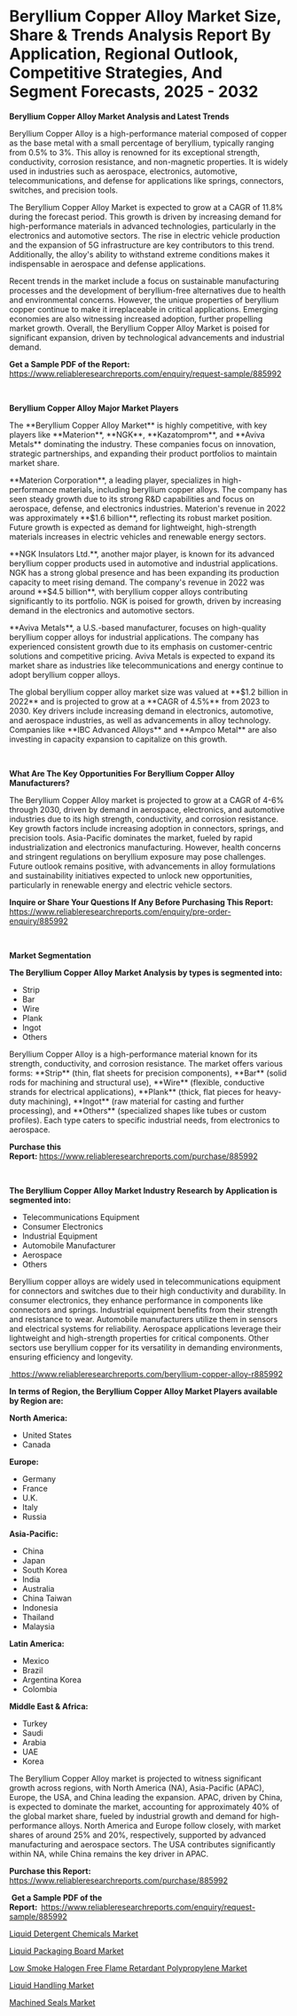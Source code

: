 <p><h1>Beryllium Copper Alloy Market Size, Share & Trends Analysis Report By Application, Regional Outlook, Competitive Strategies, And Segment Forecasts, 2025 - 2032</h1></p><p><strong>Beryllium Copper Alloy Market Analysis and Latest Trends</strong></p>
<p><p>Beryllium Copper Alloy is a high-performance material composed of copper as the base metal with a small percentage of beryllium, typically ranging from 0.5% to 3%. This alloy is renowned for its exceptional strength, conductivity, corrosion resistance, and non-magnetic properties. It is widely used in industries such as aerospace, electronics, automotive, telecommunications, and defense for applications like springs, connectors, switches, and precision tools.</p><p>The Beryllium Copper Alloy Market is expected to grow at a CAGR of 11.8% during the forecast period. This growth is driven by increasing demand for high-performance materials in advanced technologies, particularly in the electronics and automotive sectors. The rise in electric vehicle production and the expansion of 5G infrastructure are key contributors to this trend. Additionally, the alloy's ability to withstand extreme conditions makes it indispensable in aerospace and defense applications.</p><p>Recent trends in the market include a focus on sustainable manufacturing processes and the development of beryllium-free alternatives due to health and environmental concerns. However, the unique properties of beryllium copper continue to make it irreplaceable in critical applications. Emerging economies are also witnessing increased adoption, further propelling market growth. Overall, the Beryllium Copper Alloy Market is poised for significant expansion, driven by technological advancements and industrial demand.</p></p>
<p><strong>Get a Sample PDF of the Report:&nbsp;</strong> <a href="https://www.reliableresearchreports.com/enquiry/request-sample/885992?utm_campaign=48&utm_medium=2&utm_source=Github&utm_content=ia&utm_term=26012025&utm_id=beryllium-copper-alloy">https://www.reliableresearchreports.com/enquiry/request-sample/885992</a></p>
<p>&nbsp;</p>
<p><strong>Beryllium Copper Alloy Major Market Players</strong></p>
<p><p>The **Beryllium Copper Alloy Market** is highly competitive, with key players like **Materion**, **NGK**, **Kazatomprom**, and **Aviva Metals** dominating the industry. These companies focus on innovation, strategic partnerships, and expanding their product portfolios to maintain market share.</p><p>**Materion Corporation**, a leading player, specializes in high-performance materials, including beryllium copper alloys. The company has seen steady growth due to its strong R&D capabilities and focus on aerospace, defense, and electronics industries. Materion's revenue in 2022 was approximately **$1.6 billion**, reflecting its robust market position. Future growth is expected as demand for lightweight, high-strength materials increases in electric vehicles and renewable energy sectors.</p><p>**NGK Insulators Ltd.**, another major player, is known for its advanced beryllium copper products used in automotive and industrial applications. NGK has a strong global presence and has been expanding its production capacity to meet rising demand. The company's revenue in 2022 was around **$4.5 billion**, with beryllium copper alloys contributing significantly to its portfolio. NGK is poised for growth, driven by increasing demand in the electronics and automotive sectors.</p><p>**Aviva Metals**, a U.S.-based manufacturer, focuses on high-quality beryllium copper alloys for industrial applications. The company has experienced consistent growth due to its emphasis on customer-centric solutions and competitive pricing. Aviva Metals is expected to expand its market share as industries like telecommunications and energy continue to adopt beryllium copper alloys.</p><p>The global beryllium copper alloy market size was valued at **$1.2 billion in 2022** and is projected to grow at a **CAGR of 4.5%** from 2023 to 2030. Key drivers include increasing demand in electronics, automotive, and aerospace industries, as well as advancements in alloy technology. Companies like **IBC Advanced Alloys** and **Ampco Metal** are also investing in capacity expansion to capitalize on this growth.</p></p>
<p>&nbsp;</p>
<p><strong>What Are The Key Opportunities For Beryllium Copper Alloy Manufacturers?</strong></p>
<p><p>The Beryllium Copper Alloy market is projected to grow at a CAGR of 4-6% through 2030, driven by demand in aerospace, electronics, and automotive industries due to its high strength, conductivity, and corrosion resistance. Key growth factors include increasing adoption in connectors, springs, and precision tools. Asia-Pacific dominates the market, fueled by rapid industrialization and electronics manufacturing. However, health concerns and stringent regulations on beryllium exposure may pose challenges. Future outlook remains positive, with advancements in alloy formulations and sustainability initiatives expected to unlock new opportunities, particularly in renewable energy and electric vehicle sectors.</p></p>
<p><strong>Inquire or Share Your Questions If Any Before Purchasing This Report:</strong> <a href="https://www.reliableresearchreports.com/enquiry/pre-order-enquiry/885992?utm_campaign=48&utm_medium=2&utm_source=Github&utm_content=ia&utm_term=26012025&utm_id=beryllium-copper-alloy">https://www.reliableresearchreports.com/enquiry/pre-order-enquiry/885992</a></p>
<p>&nbsp;</p>
<p><strong>Market Segmentation</strong></p>
<p><strong>The Beryllium Copper Alloy Market Analysis by types is segmented into:</strong></p>
<p><ul><li>Strip</li><li>Bar</li><li>Wire</li><li>Plank</li><li>Ingot</li><li>Others</li></ul></p>
<p><p>Beryllium Copper Alloy is a high-performance material known for its strength, conductivity, and corrosion resistance. The market offers various forms: **Strip** (thin, flat sheets for precision components), **Bar** (solid rods for machining and structural use), **Wire** (flexible, conductive strands for electrical applications), **Plank** (thick, flat pieces for heavy-duty machining), **Ingot** (raw material for casting and further processing), and **Others** (specialized shapes like tubes or custom profiles). Each type caters to specific industrial needs, from electronics to aerospace.</p></p>
<p><strong>Purchase this Report:&nbsp;</strong><a href="https://www.reliableresearchreports.com/purchase/885992?utm_campaign=48&utm_medium=2&utm_source=Github&utm_content=ia&utm_term=26012025&utm_id=beryllium-copper-alloy">https://www.reliableresearchreports.com/purchase/885992</a></p>
<p>&nbsp;</p>
<p><strong>The Beryllium Copper Alloy Market Industry Research by Application is segmented into:</strong></p>
<p><ul><li>Telecommunications Equipment</li><li>Consumer Electronics</li><li>Industrial Equipment</li><li>Automobile Manufacturer</li><li>Aerospace</li><li>Others</li></ul></p>
<p><p>Beryllium copper alloys are widely used in telecommunications equipment for connectors and switches due to their high conductivity and durability. In consumer electronics, they enhance performance in components like connectors and springs. Industrial equipment benefits from their strength and resistance to wear. Automobile manufacturers utilize them in sensors and electrical systems for reliability. Aerospace applications leverage their lightweight and high-strength properties for critical components. Other sectors use beryllium copper for its versatility in demanding environments, ensuring efficiency and longevity.</p></p>
<p><a href="https://www.reliableresearchreports.com/beryllium-copper-alloy-r885992?utm_campaign=48&utm_medium=2&utm_source=Github&utm_content=ia&utm_term=26012025&utm_id=beryllium-copper-alloy">&nbsp;https://www.reliableresearchreports.com/beryllium-copper-alloy-r885992</a></p>
<p><strong>In terms of Region, the Beryllium Copper Alloy Market Players available by Region are:</strong></p>
<p>
    <p> <strong> North America: </strong>
        <ul>
            <li>United States</li>
            <li>Canada</li>
        </ul>
        </p> 
    <p> <strong> Europe: </strong>
        <ul>
            <li>Germany</li>
            <li>France</li>
            <li>U.K.</li>
            <li>Italy</li>
            <li>Russia</li>
        </ul>
        </p> 
    <p> <strong> Asia-Pacific: </strong>
        <ul>
            <li>China</li>
            <li>Japan</li>
            <li>South Korea</li>
            <li>India</li>
            <li>Australia</li>
            <li>China Taiwan</li>
            <li>Indonesia</li>
            <li>Thailand</li>
            <li>Malaysia</li>
        </ul>
        </p> 
    <p> <strong> Latin America: </strong>
        <ul>
            <li>Mexico</li>
            <li>Brazil</li>
            <li>Argentina Korea</li>
            <li>Colombia</li>
        </ul>
        </p> 
    <p> <strong> Middle East & Africa: </strong>
        <ul>
            <li>Turkey</li>
            <li>Saudi</li>
            <li>Arabia</li>
            <li>UAE</li>
            <li>Korea</li>
        </ul>
    </p>
    </p>
<p><p>The Beryllium Copper Alloy market is projected to witness significant growth across regions, with North America (NA), Asia-Pacific (APAC), Europe, the USA, and China leading the expansion. APAC, driven by China, is expected to dominate the market, accounting for approximately 40% of the global market share, fueled by industrial growth and demand for high-performance alloys. North America and Europe follow closely, with market shares of around 25% and 20%, respectively, supported by advanced manufacturing and aerospace sectors. The USA contributes significantly within NA, while China remains the key driver in APAC.</p></p>
<p><strong>Purchase this Report: </strong><a href="https://www.reliableresearchreports.com/purchase/885992?utm_campaign=48&utm_medium=2&utm_source=Github&utm_content=ia&utm_term=26012025&utm_id=beryllium-copper-alloy">https://www.reliableresearchreports.com/purchase/885992</a></p>
<p>&nbsp;<strong>Get a Sample PDF of the Report:&nbsp;&nbsp;</strong><a href="https://www.reliableresearchreports.com/enquiry/request-sample/885992?utm_campaign=48&utm_medium=2&utm_source=Github&utm_content=ia&utm_term=26012025&utm_id=beryllium-copper-alloy">https://www.reliableresearchreports.com/enquiry/request-sample/885992</a></p>
<p><strong></strong></p>
<p><p><a href="https://github.com/lacostesamella9485/Market-Research-Report-List-1/blob/main/liquid-detergent-chemicals-market.md?utm_campaign=48&utm_medium=2&utm_source=Github&utm_content=ia&utm_term=26012025&utm_id=beryllium-copper-alloy">Liquid Detergent Chemicals Market</a></p><p><a href="https://github.com/gamuoodhub/Market-Research-Report-List-1/blob/main/liquid-packaging-board-market.md?utm_campaign=48&utm_medium=2&utm_source=Github&utm_content=ia&utm_term=26012025&utm_id=beryllium-copper-alloy">Liquid Packaging Board Market</a></p><p><a href="https://github.com/aistraasinyo/Market-Research-Report-List-1/blob/main/low-smoke-halogen-free-flame-retardant-polypropylene-market.md?utm_campaign=48&utm_medium=2&utm_source=Github&utm_content=ia&utm_term=26012025&utm_id=beryllium-copper-alloy">Low Smoke Halogen Free Flame Retardant Polypropylene Market</a></p><p><a href="https://github.com/uramalorr/Market-Research-Report-List-1/blob/main/liquid-handling-market.md?utm_campaign=48&utm_medium=2&utm_source=Github&utm_content=ia&utm_term=26012025&utm_id=beryllium-copper-alloy">Liquid Handling Market</a></p><p><a href="https://github.com/sadimsamid/Market-Research-Report-List-1/blob/main/machined-seals-market.md?utm_campaign=48&utm_medium=2&utm_source=Github&utm_content=ia&utm_term=26012025&utm_id=beryllium-copper-alloy">Machined Seals Market</a></p></p>